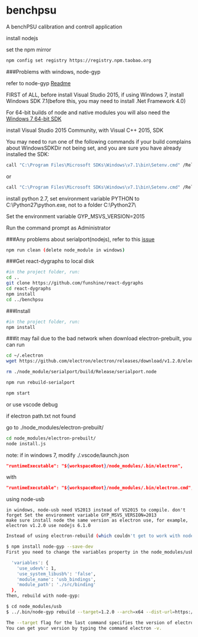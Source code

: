 # benchpsu
A benchPSU calibration and controll application

install nodejs

set the npm mirror
```bash
npm config set registry https://registry.npm.taobao.org
```
###Problems with windows, node-gyp

  refer to node-gyp [Readme](https://github.com/nodejs/node-gyp/blob/master/README.md)

  FIRST of ALL, before install Visual Studio 2015, if using Windows 7, install Windows SDK 7.1(before this, you may need to install .Net Framework 4.0)
  
  For 64-bit builds of node and native modules you will also need the [Windows 7 64-bit SDK](https://www.microsoft.com/en-us/download/details.aspx?id=8279)

  install Visual Studio 2015 Community, with Visual C++ 2015, SDK

  You may need to run one of the following commands if your build complains about WindowsSDKDir not being set, and you are sure you have already installed the SDK:
```bash
call "C:\Program Files\Microsoft SDKs\Windows\v7.1\bin\Setenv.cmd" /Release /x86
```
or
```bash
call "C:\Program Files\Microsoft SDKs\Windows\v7.1\bin\Setenv.cmd" /Release /x64
```

install python 2.7, set environment variable PYTHON to C:\Python27\python.exe, not to a folder C:\Python27\

Set the environment variable GYP_MSVS_VERSION=2015

Run the command prompt as Administrator

###Any problems about serialport(nodejs), refer to this [issue](https://github.com/voodootikigod/node-serialport/issues/538#issuecomment-184251385)
```bash
npm run clean (delete node_module in windows)
```

###Get react-dygraphs to local disk
```bash
#in the project folder, run:
cd ..
git clone https://github.com/funshine/react-dygraphs
cd react-dygraphs
npm install
cd ../benchpsu
```

###Install
```bash
#in the project folder, run:
npm install
```

###it may fail due to the bad network when download electron-prebuilt, you can run
```bash
cd ~/.electron
wget https://github.com/electron/electron/releases/download/v1.2.0/electron-v1.2.0-darwin-x64.zip
```

```bash
rm ./node_module/serialport/build/Release/serialport.node
```
```bash
npm run rebuild-serialport
```

```bash
npm start
```
or use vscode debug

if electron path.txt not found

go to ./node_modules/electron-prebuilt/
```bash
cd node_modules/electron-prebuilt/
node install.js
```

note: if in windows 7, modify ./.vscode/launch.json
```json
"runtimeExecutable": "${workspaceRoot}/node_modules/.bin/electron",
```
with
```json
"runtimeExecutable": "${workspaceRoot}/node_modules/.bin/electron.cmd",
```

using node-usb


    in windows, node-usb need VS2013 instead of VS2015 to compile. don't forget Set the environment variable GYP_MSVS_VERSION=2013
    make sure install node the same version as electron use, for example, electron v1.2.0 use nodejs 6.1.0
```bash
Instead of using electron-rebuild (which couldn't get to work with node-usb's use of node-pre-gyp), use node-gyp directly:

$ npm install node-gyp --save-dev
First you need to change the variables property in the node_modules/usb/binding.gyp to include module_name and module_path:

  'variables': {
    'use_udev%': 1,
    'use_system_libusb%': 'false',
    'module_name': 'usb_bindings',
    'module_path': './src/binding'
  },
Then, rebuild with node-gyp:

$ cd node_modules/usb
$ ../.bin/node-gyp rebuild --target=1.2.0 --arch=x64 --dist-url=https://atom.io/download/atom-shell

The --target flag for the last command specifies the version of electron you are building for and must be set accordingly.
You can get your version by typing the command electron -v.
```